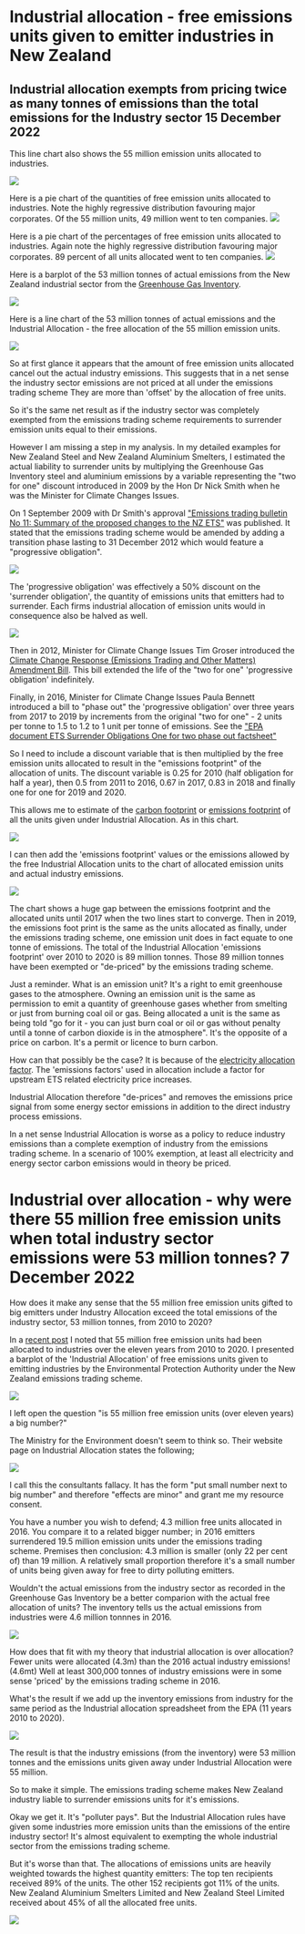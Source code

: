 # Industrial allocation - free emissions units given to emitter industries in New Zealand

## Industrial allocation exempts from pricing twice as many tonnes of emissions than the total emissions for the Industry sector 15 December 2022

This line chart also shows the 55 million emission units allocated to industries.

![](Industrial-Allocation-line-2010-2020-720-540-v1.svg)

Here is a pie chart of the quantities of free emission units allocated to industries. Note the highly regressive distribution favouring major corporates. Of the 55 million units, 49 million went to ten companies.
![](Allocations-pie-quantity-2010-2020_720-7200.svg)

Here is a pie chart of the percentages of free emission units allocated to industries. Again note the highly regressive distribution favouring major corporates. 89 percent of all units allocated went to ten companies.
![](Allocations-pie-precent-2010-2020_720-720.svg)

Here is a barplot of the 53 million tonnes of actual emissions from the New Zealand industrial sector from the [Greenhouse Gas Inventory](https://environment.govt.nz/facts-and-science/climate-change/measuring-greenhouse-gas-emissions/about-new-zealands-greenhouse-gas-inventory/).

![](Industry-Emissions-barplot-2010-2020-720-540.svg)

Here is a line chart of the 53 million tonnes of actual emissions and the Industrial Allocation - the free allocation of the 55 million emission units.

![](Industrial-Allocation-line-2010-2020-720-540-v2.svg)

So at first glance it appears that the amount of free emission units allocated cancel out the actual industry emissions. This suggests that in a net sense the industry sector emissions are not priced at all under the emissions trading scheme They are more than 'offset' by the allocation of free units. 

So it's the same net result as if the industry sector was completely exempted from the emissions trading scheme requirements to surrender emission units equal to their emissions.

However I am missing a step in my analysis. In my detailed examples for New Zealand Steel and New Zealand Aluminium Smelters, I estimated the actual liability to surrender units by multiplying the Greenhouse Gas Inventory steel and aluminium emissions by a variable representing the "two for one" discount introduced in 2009 by the Hon Dr Nick Smith when he was the Minister for Climate Changes Issues.

On 1 September 2009 with Dr Smith's approval ["Emissions trading bulletin No 11: Summary of the proposed changes to the NZ ETS"](https://environment.govt.nz/publications/emissions-trading-bulletin-no-11-summary-of-the-proposed-changes-to-the-nz-ets/summary/) was published. It stated that the emissions trading scheme would be amended by adding a transition phase lasting to 31 December 2012 which would feature a "progressive obligation".

![](E-Bull-11-Screenshot_2022-12-14_16-24-45.png)

The 'progressive obligation' was effectively a 50% discount on the 'surrender obligation', the quantity of emissions units that emitters had to surrender. Each firms industrial allocation of emission units would in consequence also be halved as well.

![](E-Bull-50percent-Screenshot_2022-12-14_16-26-29.png)

Then in 2012, Minister for Climate Change Issues Tim Groser introduced the [Climate Change Response (Emissions Trading and Other Matters) Amendment Bill](https://www.legislation.govt.nz/bill/government/2012/0052/13.0/DLM4812000.html). This bill extended the life of the "two for one" 'progressive obligation' indefinitely.

Finally, in 2016, Minister for Climate Change Issues Paula Bennett introduced a bill to "phase out" the 'progressive obligation' over three years from 2017 to 2019 by increments from the original "two for one" - 2 units per tonne to 1.5 to 1.2 to 1 unit per tonne of emissions. See the ["EPA document ETS Surrender Obligations One for two phase out factsheet"](https://www.epa.govt.nz/assets/Uploads/Documents/Emissions-Trading-Scheme/Guidance/ETS-Surrender-Obligations-One-for-two-phase-out-factsheet.pdf)

So I need to include a discount variable that is then multiplied by the free emission units allocated to result in the "emissions footprint" of the allocation of units. The discount variable is 0.25 for 2010 (half obligation for half a year), then 0.5 from 2011 to 2016, 0.67 in 2017, 0.83 in 2018 and finally one for one for 2019 and 2020.

This allows me to estimate of the [carbon footprint](https://www.britannica.com/science/carbon-footprint) or [emissions footprint](https://www.sciencedirect.com/topics/engineering/emission-footprint) of all the units given under Industrial Allocation. As in this chart.

![](Industrial-Allocation-line-2010-2020-720-540-v3.svg)

I can then add the 'emissions footprint' values or the emissions allowed by the free Industrial Allocation units to the chart of allocated emission units and actual industry emissions.

![](Industrial-Allocation-line-2010-2020-720-540-v4.svg)

The chart shows a huge gap between the emissions footprint and the allocated units until 2017 when the two lines start to converge. Then in 2019, the emissions foot print is the same as the units allocated as finally, under the emissions trading scheme, one emission unit does in fact equate to one tonne of emissions. The total of the Industrial Allocation 'emissions footprint' over 2010 to 2020 is 89 million tonnes. Those 89 million tonnes have been exempted or "de-priced" by the emissions trading scheme.

Just a reminder. What is an emission unit? It's a right to emit greenhouse gases to the atmosphere. Owning an emission unit is the same as permission to emit a quantity of greenhouse gases whether from smelting or just from burning coal oil or gas. Being allocated a unit is the same as being told "go for it - you can just burn coal or oil or gas without penalty until a tonne of carbon dioxide is in the atmosphere". It's the opposite of a price on carbon. It's a permit or licence to burn carbon.

How can that possibly be the case? It is because of the [electricity allocation factor](https://web.archive.org/web/20110712151351/http://www.climatechange.govt.nz/emissions-trading-scheme/building/regulatory-updates/eaf-update.html). The 'emissions factors' used in allocation include a factor for upstream ETS related electricity price increases.

Industrial Allocation therefore "de-prices" and removes the emissions price signal from some energy sector emissions in addition to the direct industry process emissions.

In a net sense Industrial Allocation is worse as a policy to reduce industry emissions than a complete exemption of industry from the emissions trading scheme. In a scenario of 100% exemption, at least all electricity and energy sector carbon emissions would in theory be priced.

# Industrial over allocation - why were there 55 million free emission units when total industry sector emissions were 53 million tonnes? 7 December 2022

How does it make any sense that the 55 million free emission units gifted to big emitters under Industry Allocation exceed the total emissions of the industry sector, 53 million tonnes, from 2010 to 2020?

In a [recent post](https://rwmjohnson.blogspot.com/2022/11/industrial-allocation-free-emissions.html) I noted that 55 million free emission units had been allocated to industries over the eleven years from 2010 to 2020. I presented a barplot of the 'Industrial Allocation' of free emissions units given to emitting industries by the Environmental Protection Authority under the New Zealand emissions trading scheme.

![](Industrial-Allocation-barplot-2010-2020-720-540v1.svg)

I left open the question "is 55 million free emission units (over eleven years) a big number?"

The Ministry for the Environment doesn't seem to think so. Their website page on Industrial Allocation states the following;

![](IndustrialallocationcontributestounitsupplyinNZETS-Screenshot_2022-12-03_18-02-03.png)

I call this the consultants fallacy. It has the form "put small number next to big number" and therefore "effects are minor" and grant me my resource consent.

You have a number you wish to defend; 4.3 million free units allocated in 2016. You compare it to a related bigger number; in 2016 emitters surrendered 19.5 million emission units under the emissions trading scheme. Premises then conclusion: 4.3 million is smaller (only 22 per cent of) than 19 million. A relatively small proportion therefore it's a small number of units being given away for free to dirty polluting emitters.

Wouldn't the actual emissions from the industry sector as recorded in the Greenhouse Gas Inventory be a better comparion with the actual free allocation of units? The inventory tells us the actual emissions from industries were 4.6 million tonnnes in 2016.

![](MFE-AoG-20357-DS-Greenhouse-Gas-Inventory-Figure-3.png)

How does that fit with my theory that industrial allocation is over allocation? Fewer units were allocated (4.3m) than the 2016 actual industry emissions! (4.6mt) Well at least 300,000 tonnes of industry emissions were in some sense 'priced' by the emissions trading scheme in 2016.

What's the result if we add up the inventory emissions from industry for the same period as the Industrial allocation spreadsheet from the EPA (11 years 2010 to 2020).

![](Industry-Emissions-2010-2020-740-540.svg)

The result is that the industry emissions (from the inventory) were 53 million tonnes and the emissions units given away under Industrial Allocation were 55 million.

So to make it simple. The emissions trading scheme makes New Zealand industry liable to surrender emissions units for it's emissions.

Okay we get it. It's "polluter pays". But the Industrial Allocation rules have given some industries more emission units than the emissions of the entire industry sector! It's almost equivalent to exempting the whole industrial sector from the emissions trading scheme.

But it's worse than that. The allocations of emissions units are heavily weighted towards the highest quantity emitters: The top ten recipients received 89% of the units. The other 152 recipients got 11% of the units. New Zealand Aluminium Smelters Limited and New Zealand Steel Limited received about 45% of all the allocated free units.

![](Allocations-pie-precent-2010-2020_720-720.svg)

